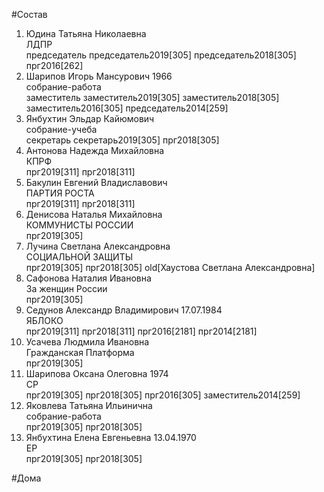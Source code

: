 #Состав  
1. Юдина Татьяна Николаевна  
    ЛДПР  
    председатель председатель2019[305] председатель2018[305] прг2016[262]  
2. Шарипов Игорь Мансурович 1966  
    собрание-работа  
    заместитель заместитель2019[305] заместитель2018[305] заместитель2016[305] председатель2014[259]  
3. Янбухтин Эльдар Кайюмович  
    собрание-учеба  
    секретарь секретарь2019[305] прг2018[305]  
4. Антонова Надежда Михайловна  
    КПРФ  
    прг2019[311] прг2018[311]  
5. Бакулин Евгений Владиславович  
    ПАРТИЯ РОСТА  
    прг2019[311] прг2018[311]  
6. Денисова Наталья Михайловна  
    КОММУНИСТЫ РОССИИ  
    прг2019[305]  
7. Лучина Светлана Александровна  
    СОЦИАЛЬНОЙ ЗАЩИТЫ  
    прг2019[305] прг2018[305] old[Хаустова Светлана Александровна]  
8. Сафонова Наталия Ивановна  
    За женщин России  
    прг2019[305]  
9. Седунов Александр Владимирович 17.07.1984  
    ЯБЛОКО  
    прг2019[311] прг2018[311] прг2016[2181] прг2014[2181]  
10. Усачева Людмила Ивановна  
    Гражданская Платформа  
    прг2019[305]  
11. Шарипова Оксана Олеговна 1974  
    СР  
    прг2019[305] прг2018[305] прг2016[305] заместитель2014[259]  
12. Яковлева Татьяна Ильинична  
    собрание-работа  
    прг2019[305] прг2018[305]  
13. Янбухтина Елена Евгеньевна 13.04.1970  
    ЕР  
    прг2019[305] прг2018[305]  
  
#Дома  
  
